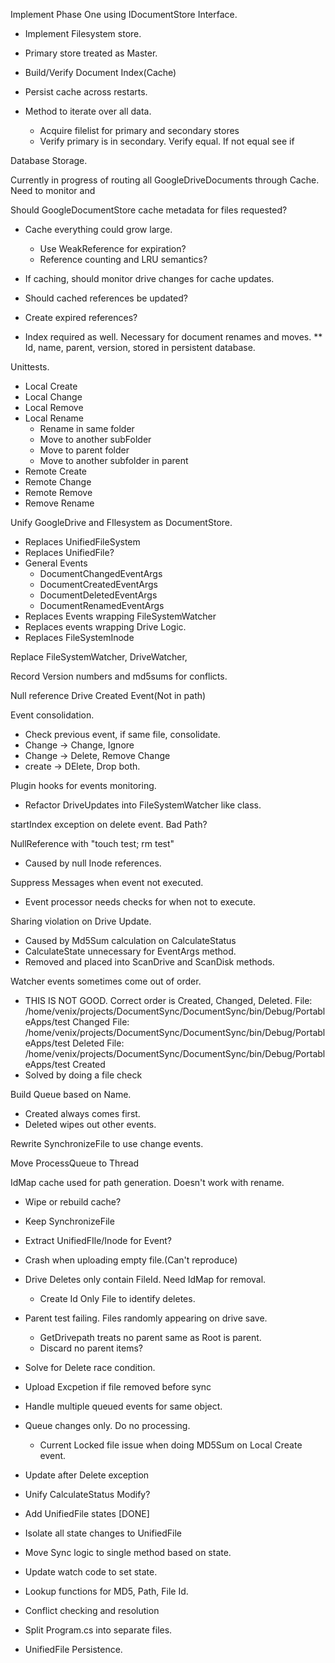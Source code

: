 ﻿Implement Phase One using IDocumentStore Interface.
 * Implement Filesystem store.
 * Primary store treated as Master.

 * Build/Verify Document Index(Cache)
 * Persist cache across restarts.
 * Method to iterate over all data.
   * Acquire filelist for primary and secondary stores
   * Verify primary is in secondary.  Verify equal.  If not equal see if 


Database Storage.

Currently in progress of routing all GoogleDriveDocuments through Cache.
Need to monitor and 

Should GoogleDocumentStore cache metadata for files requested?
  * Cache everything could grow large. 
    * Use WeakReference for expiration?
    * Reference counting and LRU semantics?
  * If caching, should monitor drive changes for cache updates.
  * Should cached references be updated?
  * Create expired references?

  * Index required as well. Necessary for document renames and moves.
    ** Id, name, parent, version,  stored in persistent database.


Unittests.  
 * Local Create
 * Local Change
 * Local Remove
 * Local Rename
   * Rename in same folder
   * Move to another subFolder 
   * Move to parent folder
   * Move to another subfolder in parent
 * Remote Create
 * Remote Change
 * Remote Remove
 * Remove Rename

Unify GoogleDrive and FIlesystem as DocumentStore.
* Replaces UnifiedFileSystem
* Replaces UnifiedFile?
* General Events
  * DocumentChangedEventArgs
  * DocumentCreatedEventArgs
  * DocumentDeletedEventArgs
  * DocumentRenamedEventArgs
* Replaces Events wrapping FileSystemWatcher
* Replaces events wrapping Drive Logic.
* Replaces FileSystemInode


Replace FileSystemWatcher, DriveWatcher, 

Record Version numbers and md5sums for conflicts.

Null reference Drive Created Event(Not in path)

Event consolidation.
 * Check previous event, if same file, consolidate.
 * Change -> Change, Ignore
 * Change -> Delete, Remove Change
 * create -> DElete, Drop both.

Plugin hooks for events monitoring.
 * Refactor DriveUpdates into FileSystemWatcher like class.

startIndex exception on delete event. Bad Path?

NullReference with "touch test; rm test"
 * Caused by null Inode references.

Suppress Messages when event not executed.
 * Event processor needs checks for when not to execute.

Sharing violation on Drive Update. 
 * Caused by Md5Sum calculation on CalculateStatus
 * CalculateState unnecessary for EventArgs method.
 * Removed and placed into ScanDrive and ScanDisk methods.

Watcher events sometimes come out of order.
 * THIS IS NOT GOOD.  Correct order is Created, Changed, Deleted.
  File: /home/venix/projects/DocumentSync/DocumentSync/bin/Debug/PortableApps/test Changed <File must exist>
  File: /home/venix/projects/DocumentSync/DocumentSync/bin/Debug/PortableApps/test Deleted <File must exist>
  File: /home/venix/projects/DocumentSync/DocumentSync/bin/Debug/PortableApps/test Created <file must exist>
 * Solved by doing a file check

Build Queue based on Name.  
 * Created always comes first.
 * Deleted wipes out other events.

Rewrite SynchronizeFile to use change events.

Move ProcessQueue to Thread

IdMap cache used for path generation. Doesn't work with rename.
 * Wipe or rebuild cache?

 * Keep SynchronizeFile

* Extract UnifiedFIle/Inode for Event?

* Crash when uploading empty file.(Can't reproduce)
* Drive Deletes only contain FileId.  Need IdMap for removal.
  * Create Id Only File to identify deletes.
* Parent test failing.  Files randomly appearing on drive save.
  * GetDrivepath treats no parent same as Root is parent.
  * Discard no parent items?
* Solve for Delete race condition.
* Upload Excpetion if file removed before sync
* Handle multiple queued events for same object.
* Queue changes only.  Do no processing.
  * Current Locked file issue when doing MD5Sum on Local Create event.
* Update after Delete exception

* Unify CalculateStatus Modify?
* Add UnifiedFile states [DONE]
* Isolate all state changes to UnifiedFile
* Move Sync logic to single method based on state.
* Update watch code to set state.
* Lookup functions for MD5, Path, File Id.
* Conflict checking and resolution
* Split Program.cs into separate files.
* UnifiedFile Persistence.